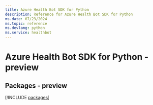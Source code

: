 ```yaml
---
title: Azure Health Bot SDK for Python
description: Reference for Azure Health Bot SDK for Python
ms.date: 07/23/2024
ms.topic: reference
ms.devlang: python
ms.service: healthbot
---
```

# Azure Health Bot SDK for Python - preview
## Packages - preview
[!INCLUDE [packages](health-bot-index.md)]